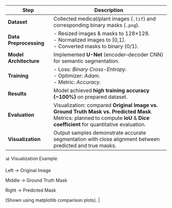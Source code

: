 | **Step**               | **Description**                                                                                                                                                                  |
| ---------------------- | -------------------------------------------------------------------------------------------------------------------------------------------------------------------------------- |
| **Dataset**            | Collected medical/plant images (`.tif`) and corresponding binary masks (`.png`).                                                                                                 |
| **Data Preprocessing** | - Resized images & masks to 128×128.<br>- Normalized images to \[0,1].<br>- Converted masks to binary (0/1).                                                                     |
| **Model Architecture** | Implemented **U-Net** (encoder–decoder CNN) for semantic segmentation.                                                                                                           |
| **Training**           | - Loss: *Binary Cross-Entropy*.<br>- Optimizer: *Adam*.<br>- Metric: *Accuracy*.                                                                                                 |
| **Results**            | Model achieved **high training accuracy (\~100%)** on prepared dataset.                                                                                                          |
| **Evaluation**         | Visualization: compared **Original Image vs. Ground Truth Mask vs. Predicted Mask**.<br> Metrics: planned to compute **IoU** & **Dice coefficient** for quantitative evaluation. |
| **Visualization**      | Output samples demonstrate accurate segmentation with close alignment between predicted and true masks. 
📊 Visualization Example

Left → Original Image

Middle → Ground Truth Mask

Right → Predicted Mask

(Shown using matplotlib comparison plots).                                                                         |

